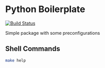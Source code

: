 # Python Boilerplate

[![Build Status](https://travis-ci.org/iamogbz/py-boilerplate.svg?branch=master)](https://travis-ci.org/iamogbz/py-boilerplate)

Simple package with some preconfigurations

## Shell Commands

```sh
make help
```
